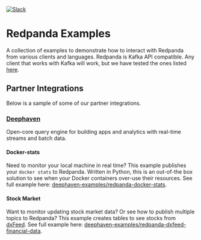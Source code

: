 [![Slack](https://img.shields.io/badge/Slack-Redpanda%20Community-blue)](https://vectorized.io/slack)

# Redpanda Examples

A collection of examples to demonstrate how to interact with Redpanda from various clients and languages. Redpanda is Kafka API compatible. Any client that works with Kafka will work, but we have tested the ones listed [here](https://vectorized.io/docs/faq#What-clients-do-you-recommend-to-use-with-Redpanda).

## Partner Integrations

Below is a sample of some of our partner integrations.

### [Deephaven](https://deephaven.io/)

Open-core query engine for building apps and analytics with real-time streams and batch data.  

#### Docker-stats

Need to monitor your local machine in real time?  This example publishes your `docker stats` to Redpanda.  Written in Python, this is an out-of-the box solution to see when your Docker containers over-use their resources. See full example here: [deephaven-examples/redpanda-docker-stats](https://github.com/deephaven-examples/redpanda-docker-stats).

#### Stock Market

Want to monitor updating stock market data?  Or see how to publish multiple topics to Redpanda?  This example creates tables to see stocks from [dxFeed](https://dxfeed.com/). See full example here: [deephaven-examples/redpanda-dxfeed-financial-data](https://github.com/deephaven-examples/redpanda-dxfeed-financial-data).
